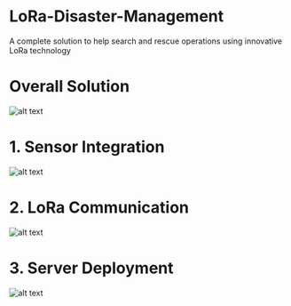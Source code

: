 # LoRa-Disaster-Management
A complete solution to help search and rescue operations using innovative LoRa technology

# Overall Solution 
 ![alt text](https://github.com/tahenan/LoRa-Disaster-Management/blob/main/images/img1.png)

# 1. Sensor Integration
 ![alt text](https://github.com/tahenan/LoRa-Disaster-Management/blob/main/images/img3.png)

# 2. LoRa Communication

 ![alt text](https://github.com/tahenan/LoRa-Disaster-Management/blob/main/images/img2.png)
# 3. Server Deployment
 ![alt text](https://github.com/tahenan/LoRa-Disaster-Management/blob/main/images/img4.png)
